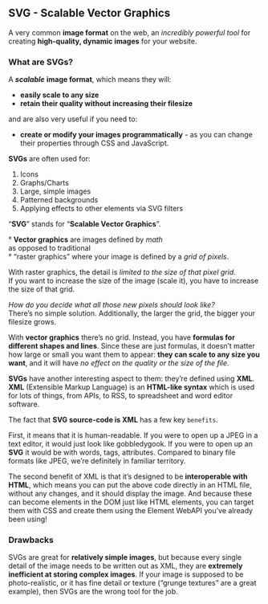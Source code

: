 ## SVG - Scalable Vector Graphics

A very common **image format** on the web, an *incredibly powerful tool* for creating **high-quality, dynamic images** for your website.


### What are SVGs?

A ***scalable*** **image format**, which means they will: 

- **easily scale to any size**
- **retain their quality without increasing their filesize**

and are also very useful if you need to:

- **create or modify your images programmatically** - as you can change their properties through CSS and JavaScript.

**SVGs** are often used for:

1. Icons
2. Graphs/Charts
3. Large, simple images
4. Patterned backgrounds
5. Applying effects to other elements via SVG filters

“**SVG**” stands for “**Scalable Vector Graphics**”.
 
° **Vector graphics** are images defined by *math*<br>
as opposed to traditional<br> 
° “raster graphics” where your image is defined by a *grid of pixels*.

With raster graphics, the detail is *limited to the size of that pixel grid*.<br>
If you want to increase the size of the image (scale it), you have to increase the size of that grid.<br>

*How do you decide what all those new pixels should look like?*<br>
There’s no simple solution. Additionally, the larger the grid, the bigger your filesize grows.

With **vector graphics** there’s no grid. Instead, you have **formulas for different shapes and lines**. Since these are just formulas, it doesn’t matter how large or small you want them to appear: **they can scale to any size you want**, and it will have *no effect on the quality or the size of the file*.

**SVGs** have another interesting aspect to them: they’re defined using **XML**.<br>
**XML** (Extensible Markup Language) is an **HTML-like syntax** which is used for lots of things, from APIs, to RSS, to spreadsheet and word editor software.

The fact that **SVG source-code is XML** has a few key `benefits`.

First, it means that it is human-readable. If you were to open up a JPEG in a text editor, it would just look like gobbledygook. If you were to open up an **SVG** it would be with words, tags, attributes. Compared to binary file formats like JPEG, we’re definitely in familiar territory.

The second benefit of XML is that it’s designed to be **interoperable with HTML**, which means you can put the above code directly in an HTML file, without any changes, and it should display the image. And because these can become elements in the DOM just like HTML elements, you can target them with CSS and create them using the Element WebAPI you’ve already been using!

### Drawbacks

SVGs are great for **relatively simple images**, but because every single detail of the image needs to be written out as XML, they are **extremely inefficient at storing complex images**. If your image is supposed to be photo-realistic, or it has fine detail or texture (“grunge textures” are a great example), then SVGs are the wrong tool for the job.

